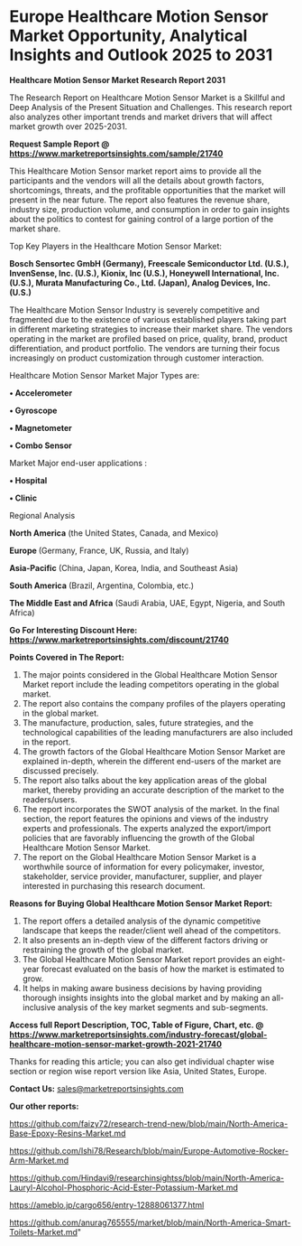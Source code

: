 # Europe Healthcare Motion Sensor Market Opportunity, Analytical Insights and Outlook 2025 to 2031

<strong>Healthcare Motion Sensor Market Research Report 2031</strong>

The Research Report on Healthcare Motion Sensor Market is a Skillful and Deep Analysis of the Present Situation and Challenges. This research report also analyzes other important trends and market drivers that will affect market growth over 2025-2031.

<strong>Request Sample Report @ <a href=https://www.marketreportsinsights.com/sample/21740>https://www.marketreportsinsights.com/sample/21740</a></strong>

This Healthcare Motion Sensor market report aims to provide all the participants and the vendors will all the details about growth factors, shortcomings, threats, and the profitable opportunities that the market will present in the near future. The report also features the revenue share, industry size, production volume, and consumption in order to gain insights about the politics to contest for gaining control of a large portion of the market share.

Top Key Players in the Healthcare Motion Sensor Market:

<strong>Bosch Sensortec GmbH (Germany), Freescale Semiconductor Ltd. (U.S.), InvenSense, Inc. (U.S.), Kionix, Inc (U.S.), Honeywell International, Inc. (U.S.), Murata Manufacturing Co., Ltd. (Japan), Analog Devices, Inc. (U.S.)</strong>

The Healthcare Motion Sensor Industry is severely competitive and fragmented due to the existence of various established players taking part in different marketing strategies to increase their market share. The vendors operating in the market are profiled based on price, quality, brand, product differentiation, and product portfolio. The vendors are turning their focus increasingly on product customization through customer interaction.

Healthcare Motion Sensor Market Major Types are:

<strong>• Accelerometer

• Gyroscope

• Magnetometer

• Combo Sensor</strong>

Market Major end-user applications :

<strong>• Hospital

• Clinic</strong>

Regional Analysis

</u><strong><b>North America</b></strong> (the United States, Canada, and Mexico)

<strong><b>Europe </b></strong>(Germany, France, UK, Russia, and Italy)

<strong><b>Asia-Pacific</b></strong> (China, Japan, Korea, India, and Southeast Asia)

<strong><b>South America</b></strong> (Brazil, Argentina, Colombia, etc.)

<strong><b>The Middle East and Africa</b></strong> (Saudi Arabia, UAE, Egypt, Nigeria, and South Africa)

<strong>Go For Interesting Discount Here: <a href=https://www.marketreportsinsights.com/discount/21740>https://www.marketreportsinsights.com/discount/21740</a></strong>

<strong>Points Covered in The Report:</strong>
<ol>
  <li>The major points considered in the Global Healthcare Motion Sensor Market report include the leading competitors operating in the global market.</li>
  <li>The report also contains the company profiles of the players operating in the global market.</li>
  <li>The manufacture, production, sales, future strategies, and the technological capabilities of the leading manufacturers are also included in the report.</li>
  <li>The growth factors of the Global Healthcare Motion Sensor Market are explained in-depth, wherein the different end-users of the market are discussed precisely.</li>
  <li>The report also talks about the key application areas of the global market, thereby providing an accurate description of the market to the readers/users.</li>
  <li>The report incorporates the SWOT analysis of the market. In the final section, the report features the opinions and views of the industry experts and professionals. The experts analyzed the export/import policies that are favorably influencing the growth of the Global Healthcare Motion Sensor Market.</li>
  <li>The report on the Global Healthcare Motion Sensor Market is a worthwhile source of information for every policymaker, investor, stakeholder, service provider, manufacturer, supplier, and player interested in purchasing this research document.</li>
</ol>
<strong>Reasons for Buying Global Healthcare Motion Sensor Market Report:</strong>

<ol>
  <li>The report offers a detailed analysis of the dynamic competitive landscape that keeps the reader/client well ahead of the competitors.</li>
  <li>It also presents an in-depth view of the different factors driving or restraining the growth of the global market.</li>
  <li>The Global Healthcare Motion Sensor Market report provides an eight-year forecast evaluated on the basis of how the market is estimated to grow.</li>
  <li>It helps in making aware business decisions by having providing thorough insights insights into the global market and by making an all-inclusive analysis of the key market segments and sub-segments.</li>
</ol>
<strong>Access full Report Description, TOC, Table of Figure, Chart, etc. @ <a href=https://www.marketreportsinsights.com/industry-forecast/global-healthcare-motion-sensor-market-growth-2021-21740>https://www.marketreportsinsights.com/industry-forecast/global-healthcare-motion-sensor-market-growth-2021-21740</a></strong>


Thanks for reading this article; you can also get individual chapter wise section or region wise report version like Asia, United States, Europe.

<strong>Contact Us:</strong>
sales@marketreportsinsights.com

<strong>Our other reports:</strong>

<a href=https://github.com/faizy72/research-trend-new/blob/main/North-America-Base-Epoxy-Resins-Market.md>https://github.com/faizy72/research-trend-new/blob/main/North-America-Base-Epoxy-Resins-Market.md</a>

<a href=https://github.com/Ishi78/Research/blob/main/Europe-Automotive-Rocker-Arm-Market.md>https://github.com/Ishi78/Research/blob/main/Europe-Automotive-Rocker-Arm-Market.md</a>

<a href=https://github.com/Hindavi9/researchinsightss/blob/main/North-America-Lauryl-Alcohol-Phosphoric-Acid-Ester-Potassium-Market.md>https://github.com/Hindavi9/researchinsightss/blob/main/North-America-Lauryl-Alcohol-Phosphoric-Acid-Ester-Potassium-Market.md</a>

<a href=https://ameblo.jp/cargo656/entry-12888061377.html>https://ameblo.jp/cargo656/entry-12888061377.html</a>

<a href=https://github.com/anurag765555/market/blob/main/North-America-Smart-Toilets-Market.md>https://github.com/anurag765555/market/blob/main/North-America-Smart-Toilets-Market.md</a>"
